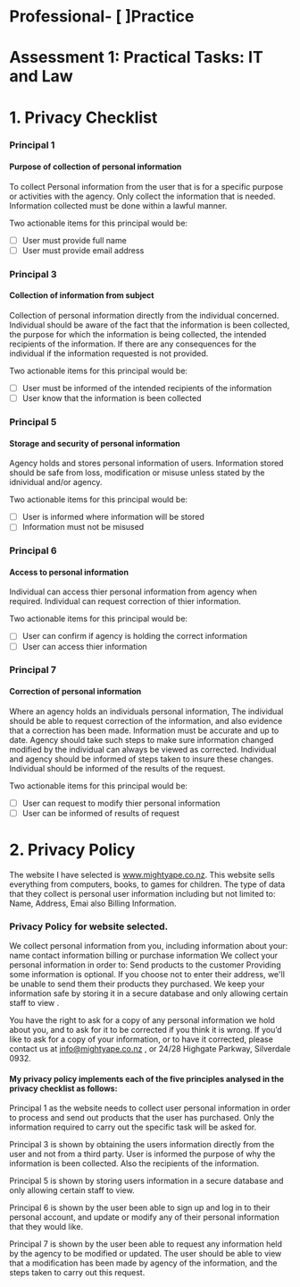 # Professional- [ ]Practice

# Assessment 1: Practical Tasks: IT and Law

# 1. Privacy Checklist

### Principal 1

#### Purpose of collection of personal information

To collect Personal information from the user that is for a specific purpose or activities with the agency. Only collect the information that is needed. Information collected must be done within a lawful manner.

Two actionable items for this principal would be:
- [ ] User must provide full name
- [ ] User must provide email address

<!-- is the purupose spoken about in these actionable items?  please add that level of questioning -->
### Principal 3

#### Collection of information from subject

Collection of personal information directly from the individual concerned. Individual should be aware of the fact that the information is been collected, the purpose for which the information is being collected, the intended recipients of the information. If there are any consequences for the individual if the information requested is not provided.

Two actionable items for this principal would be:
- [ ] User must be informed of the intended recipients of the information
- [ ] User know that the information is been collected

### Principal 5

#### Storage and security of personal information

Agency holds and stores personal information of users. Information stored should be safe from loss, modification or misuse unless stated by the idnividual and/or agency.

Two actionable items for this principal would be:
- [ ] User is informed where information will be stored
- [ ] Information must not be misused

### Principal 6

#### Access to personal information

Individual can access thier personal information from agency when required. Individual can request correction of thier information.

Two actionable items for this principal would be:
- [ ] User can confirm if agency is holding the correct information
- [ ] User can access thier information

### Principal 7

#### Correction of personal information

Where an agency holds an individuals personal information, The individual should be able to request correction of the information, and also evidence that a correction has been made. Information must be accurate and up to date. Agency should take such steps to make sure information changed modified by the individual can always be viewed as corrected. Individual and agency should be informed of steps taken to insure these changes. Individual should be informed of the results of the request.

Two actionable items for this principal would be:
- [ ] User can request to modify thier personal information
- [ ] User can be informed of results of request

# 2. Privacy Policy

The website I have selected is www.mightyape.co.nz. This website sells everything from computers, books, to games for children. The type of data that they collect is personal user information including but not limited to: Name, Address, Emai also Billing Information.

### Privacy Policy for website selected. 

We collect personal information from you, including information about your:
name
contact information
billing or purchase information
We collect your personal information in order to:
Send products to the customer
Providing some information is optional. If you choose not to enter their address, we'll be unable to send them their products they purchased.
We keep your information safe by storing it in a secure database and only allowing certain staff to view .

You have the right to ask for a copy of any personal information we hold about you, and to ask for it to be corrected if you think it is wrong. If you’d like to ask for a copy of your information, or to have it corrected, please contact us at info@mightyape.co.nz , or 24/28 Highgate Parkway, Silverdale 0932.

#### My privacy policy implements each of the five principles analysed in the privacy checklist as follows:

Principal 1 as the website needs to collect user personal information in order to process and send out products that the user has purchased. Only the information required to carry out the specific task will be asked for.

Principal 3 is shown by obtaining the users information directly from the user and not from a third party. User is informed the purpose of why the information is been collected. Also the recipients of the information.

Principal 5 is shown by storing users information in a secure database and only allowing certain staff to view.

Principal 6 is shown by the user been able to sign up and log in to their personal account, and update or modify any of their personal information that they would like.

Principal 7 is shown by the user been able to request any information held by the agency to be modified or updated. The user should be able to view that a modification has been made by agency of the information, and the steps taken to carry out this request.
